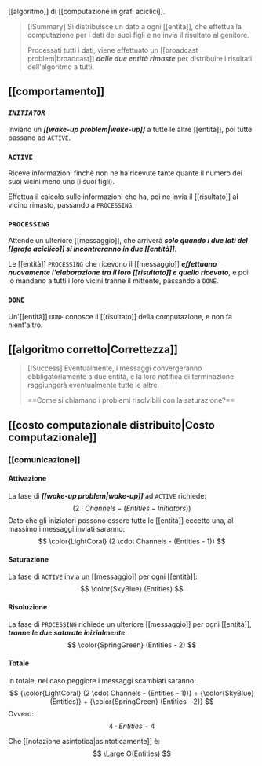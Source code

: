 [[algoritmo]] di [[computazione in grafi aciclici]].

> [!Summary]
> Si distribuisce un dato a ogni [[entità]], che effettua la computazione per i dati dei suoi figli e ne invia il risultato al genitore.  
> 
> Processati tutti i dati, viene effettuato un [[broadcast problem|broadcast]] ***dalle due entità rimaste*** per distribuire i risultati dell'algoritmo a tutti.

## [[comportamento]]

### ***`INITIATOR`***

Inviano un ***[[wake-up problem|wake-up]]*** a tutte le altre [[entità]], poi tutte passano ad `ACTIVE`.

### `ACTIVE`

Riceve informazioni finchè non ne ha ricevute tante quante il numero dei suoi vicini meno uno (i suoi figli).

Effettua il calcolo sulle informazioni che ha, poi ne invia il [[risultato]] al vicino rimasto, passando a `PROCESSING`.

### `PROCESSING`

Attende un ulteriore [[messaggio]], che arriverà ***solo quando i due lati del [[grafo aciclico]] si incontreranno in due [[entità]]***.

Le [[entità]] `PROCESSING` che ricevono il [[messaggio]] ***effettuano nuovamente l'elaborazione tra il loro [[risultato]] e quello ricevuto***, e poi lo mandano a tutti i loro vicini tranne il mittente, passando a `DONE`.

### `DONE`

Un'[[entità]] `DONE` conosce il [[risultato]] della computazione, e non fa nient'altro.

## [[algoritmo corretto|Correttezza]]

> [!Success]
> Eventualmente, i messaggi convergeranno obbligatoriamente a due entità, e la loro notifica di terminazione raggiungerà eventualmente tutte le altre.
> 
> ==Come si chiamano i problemi risolvibili con la saturazione?==

## [[costo computazionale distribuito|Costo computazionale]]

### [[comunicazione]]

#### Attivazione

La fase di ***[[wake-up problem|wake-up]]*** ad `ACTIVE` richiede:
$$
(2 \cdot Channels - (Entities - Initiators))
$$
Dato che gli iniziatori possono essere tutte le [[entità]] eccetto una, al massimo i messaggi inviati saranno:
$$
\color{LightCoral} (2 \cdot Channels - (Entities - 1))
$$

#### Saturazione

La fase di `ACTIVE` invia un [[messaggio]] per ogni [[entità]]:
$$
\color{SkyBlue} (Entities)
$$

#### Risoluzione

La fase di `PROCESSING` richiede un ulteriore [[messaggio]] per ogni [[entità]], ***tranne le due saturate inizialmente***:
$$
\color{SpringGreen} (Entities - 2)
$$

#### Totale

In totale, nel caso peggiore i messaggi scambiati saranno:
$$
{\color{LightCoral} (2 \cdot Channels - (Entities - 1))}
+
{\color{SkyBlue} (Entities)}
+
{\color{SpringGreen} (Entities - 2)}
$$
Ovvero:
$$
4 \cdot Entities - 4
$$

Che [[notazione asintotica|asintoticamente]] è:
$$
\Large O(Entities)
$$
